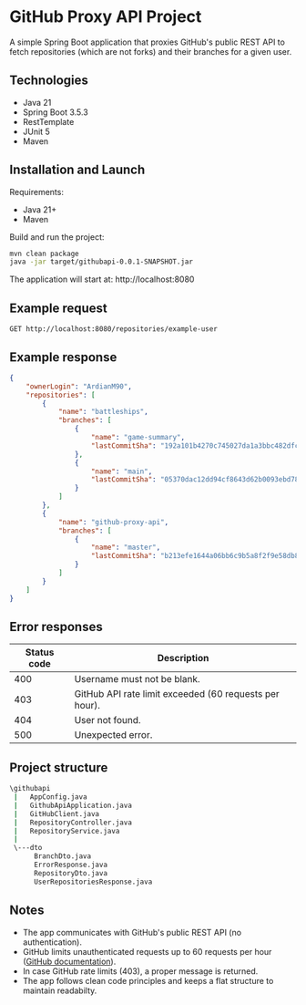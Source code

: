# GitHub Proxy API Project

A simple Spring Boot application that proxies GitHub's public REST API to fetch repositories (which are not forks) and their branches for a given user.

## Technologies

- Java 21
- Spring Boot 3.5.3
- RestTemplate
- JUnit 5
- Maven

## Installation and Launch

Requirements:
- Java 21+
- Maven

Build and run the project:
```bash
mvn clean package
java -jar target/githubapi-0.0.1-SNAPSHOT.jar
```

The application will start at: http://localhost:8080

## Example request

```
GET http://localhost:8080/repositories/example-user
```

## Example response

```json
{
    "ownerLogin": "ArdianM90",
    "repositories": [
        {
            "name": "battleships",
            "branches": [
                {
                    "name": "game-summary",
                    "lastCommitSha": "192a101b4270c745027da1a3bbc482dfcf46ac92"
                },
                {
                    "name": "main",
                    "lastCommitSha": "05370dac12dd94cf8643d62b0093ebd78289070d"
                }
            ]
        },
        {
            "name": "github-proxy-api",
            "branches": [
                {
                    "name": "master",
                    "lastCommitSha": "b213efe1644a06bb6c9b5a8f2f9e58db8ce26ccb"
                }
            ]
        }
    ]
}
```

## Error responses
| Status code | Description                                            | 
|-------------|--------------------------------------------------------|
| 400         | Username must not be blank.                            | 
| 403         | GitHub API rate limit exceeded (60 requests per hour). | 
| 404         | User not found.                                        |
| 500         | Unexpected error.                                      |

## Project structure

```bash
\githubapi
 |   AppConfig.java
 |   GithubApiApplication.java
 |   GitHubClient.java
 |   RepositoryController.java
 |   RepositoryService.java
 |
 \---dto
      BranchDto.java
      ErrorResponse.java
      RepositoryDto.java
      UserRepositoriesResponse.java
```

## Notes

- The app communicates with GitHub's public REST API (no authentication). 
- GitHub limits unauthenticated requests up to 60 requests per hour ([GitHub documentation](https://docs.github.com/en/rest/using-the-rest-api/rate-limits-for-the-rest-api?apiVersion=2022-11-28)).
- In case GitHub rate limits (403), a proper message is returned.
- The app follows clean code principles and keeps a flat structure to maintain readabilty.
